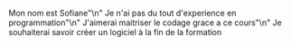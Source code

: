 Mon nom est Sofiane"\n"
Je n'ai pas du tout d'experience en programmation"\n"
J'aimerai maitriser le codage grace a ce cours"\n"
Je souhaiterai savoir créer un logiciel à la fin de la formation
